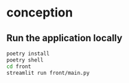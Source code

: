 # conception

## Run the application locally

```bash
poetry install
poetry shell
cd front
streamlit run front/main.py
```